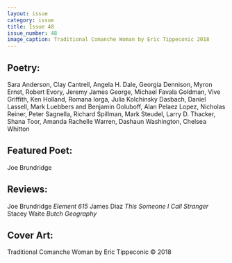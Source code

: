 ```yaml
---
layout: issue
category: issue
title: Issue 48
issue_number: 48
image_caption: Traditional Comanche Woman by Eric Tippeconic 2018
---
```


## Poetry:
Sara Anderson, Clay Cantrell, Angela H. Dale, Georgia Dennison, Myron Ernst, Robert Evory, Jeremy James George, Michael Favala Goldman, Vive Griffith, Ken Holland, Romana Iorga, Julia Kolchinsky Dasbach, Daniel Lassell, Mark Luebbers and Benjamin Goluboff, Alan Pelaez Lopez, Nicholas Reiner, Peter Sagnella, Richard Spillman, Mark Steudel, Larry D. Thacker, Shana Toor, Amanda Rachelle Warren, Dashaun Washington, Chelsea Whitton  

## Featured Poet:
Joe Brundridge

## Reviews:
Joe Brundridge  *Element 615*
James Diaz  *This Someone I Call Stranger*
Stacey Waite  *Butch Geography*

## Cover Art:
Traditional Comanche Woman by Eric Tippeconic © 2018
